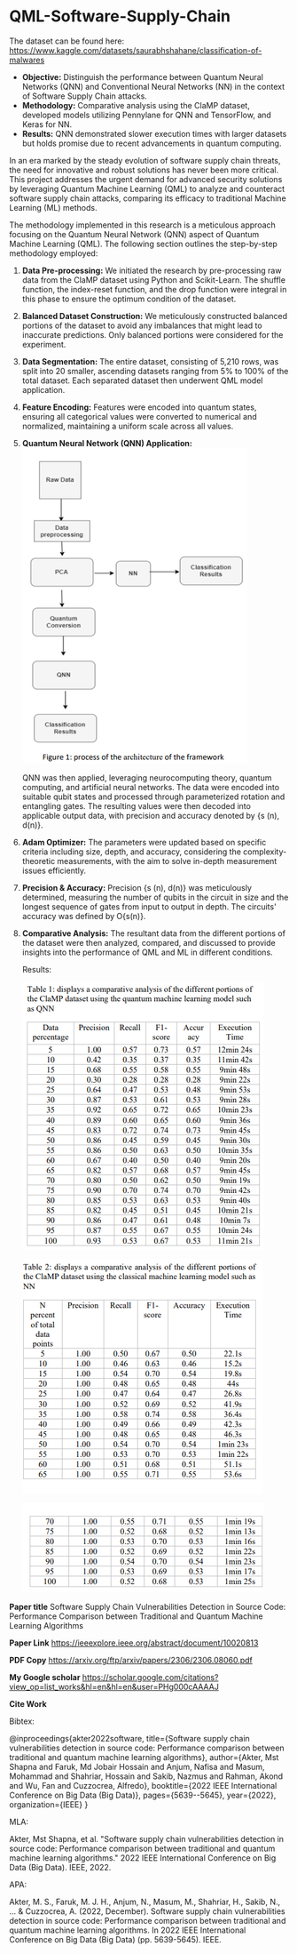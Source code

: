# QML-Software-Supply-Chain

The dataset can be found here: https://www.kaggle.com/datasets/saurabhshahane/classification-of-malwares

- **Objective:** Distinguish the performance between Quantum Neural Networks (QNN) and 
  Conventional Neural Networks (NN) in the context of Software Supply Chain attacks.
- **Methodology:** Comparative analysis using the ClaMP dataset, 
  developed models utilizing Pennylane for QNN and TensorFlow, and Keras for NN.
- **Results:** QNN demonstrated slower execution times with larger datasets but holds promise 
  due to recent advancements in quantum computing.


In an era marked by the steady evolution of software supply chain threats, 
the need for innovative and robust solutions has never been more critical.
This project addresses the urgent demand for advanced security solutions
by leveraging Quantum Machine Learning (QML) to analyze and counteract 
software supply chain attacks, comparing its efficacy to traditional Machine Learning (ML) methods.


The methodology implemented in this research is a meticulous approach focusing on the Quantum Neural Network (QNN) aspect of Quantum Machine Learning (QML). The following section outlines the step-by-step methodology employed:

1. **Data Pre-processing:**
   We initiated the research by pre-processing raw data from the ClaMP dataset using Python and Scikit-Learn. The shuffle function, the index-reset function, and the drop function were integral in this phase to ensure the optimum condition of the dataset.

2. **Balanced Dataset Construction:**
   We meticulously constructed balanced portions of the dataset to avoid any imbalances that might lead to inaccurate predictions. Only balanced portions were considered for the experiment.

3. **Data Segmentation:**
   The entire dataset, consisting of 5,210 rows, was split into 20 smaller, ascending datasets ranging from 5% to 100% of the total dataset. Each separated dataset then underwent QML model application.

4. **Feature Encoding:**
   Features were encoded into quantum states, ensuring all categorical values were converted to numerical and normalized, maintaining a uniform scale across all values.

5. **Quantum Neural Network (QNN) Application:**
   ![Frmaework](./Images1/fig1.png)
   
   QNN was then applied, leveraging neurocomputing theory, quantum computing, and artificial neural networks. The data were encoded into suitable qubit states and processed through parameterized rotation and entangling gates. The resulting values were then decoded into applicable output data, with precision and accuracy denoted by {s (n), d(n)}.

7. **Adam Optimizer:**
   The parameters were updated based on specific criteria including size, depth, and accuracy, considering the complexity-theoretic measurements, with the aim to solve in-depth measurement issues efficiently.

8. **Precision & Accuracy:**
   Precision {s (n), d(n)} was meticulously determined, measuring the number of qubits in the circuit in size and the longest sequence of gates from input to output in depth. The circuits' accuracy was defined by O{s(n)}.

9. **Comparative Analysis:**
   The resultant data from the different portions of the dataset were then analyzed, compared, and discussed to provide insights into the performance of QML and ML in different conditions.



   Results:

   ![](./Images1/fig.png)

   ![](./Images1/fig4.png)

   ![](./Images1/fig5.png)


**Paper title**
Software Supply Chain Vulnerabilities Detection in Source Code: Performance Comparison between  Traditional and Quantum Machine Learning Algorithms

**Paper Link**
https://ieeexplore.ieee.org/abstract/document/10020813

**PDF Copy**
https://arxiv.org/ftp/arxiv/papers/2306/2306.08060.pdf

**My Google scholar**
https://scholar.google.com/citations?view_op=list_works&hl=en&hl=en&user=PHg000cAAAAJ


  **Cite Work**

  Bibtex:  
  
  @inproceedings{akter2022software,
  title={Software supply chain vulnerabilities detection in source code: Performance comparison between traditional and quantum machine learning algorithms},
  author={Akter, Mst Shapna and Faruk, Md Jobair Hossain and Anjum, Nafisa and Masum, Mohammad and Shahriar, Hossain and Sakib, Nazmus and Rahman, Akond and Wu, Fan and Cuzzocrea, Alfredo},
  booktitle={2022 IEEE International Conference on Big Data (Big Data)},
  pages={5639--5645},
  year={2022},
  organization={IEEE}
}


MLA:

Akter, Mst Shapna, et al. "Software supply chain vulnerabilities detection in source code: Performance comparison between traditional and quantum machine learning algorithms." 2022 IEEE International Conference on Big Data (Big Data). IEEE, 2022.

APA:

Akter, M. S., Faruk, M. J. H., Anjum, N., Masum, M., Shahriar, H., Sakib, N., ... & Cuzzocrea, A. (2022, December). Software supply chain vulnerabilities detection in source code: Performance comparison between traditional and quantum machine learning algorithms. In 2022 IEEE International Conference on Big Data (Big Data) (pp. 5639-5645). IEEE.



   



